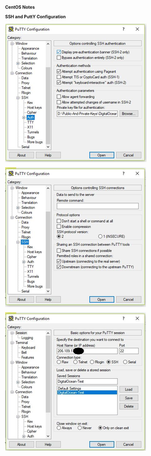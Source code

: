 **CentOS Notes**


**SSH and PuttY Configuration**

![PuttY-1](https://github.com/caglarorhan/centOS-notes/blob/master/Putty-1.JPG)

![PuttY-2](https://github.com/caglarorhan/centOS-notes/blob/master/Putty-2.JPG)

![PuttY-3](https://github.com/caglarorhan/centOS-notes/blob/master/Putty-3.JPG)

